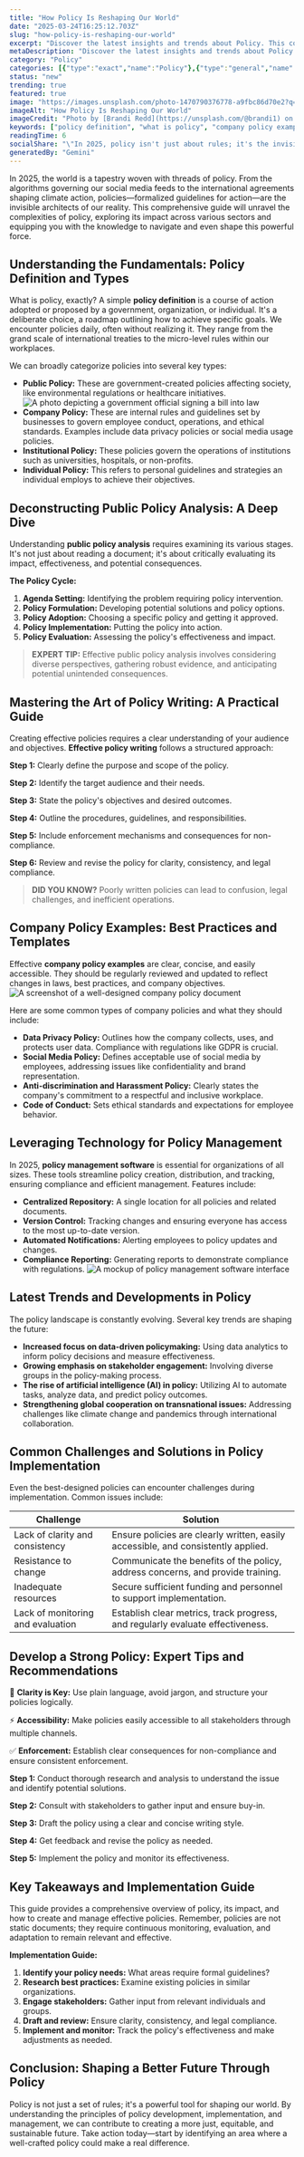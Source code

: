 ```yaml
---
title: "How Policy Is Reshaping Our World"
date: "2025-03-24T16:25:12.703Z"
slug: "how-policy-is-reshaping-our-world"
excerpt: "Discover the latest insights and trends about Policy. This comprehensive guide covers everything you need to know about Policy in 2025."
metaDescription: "Discover the latest insights and trends about Policy. This comprehensive guide covers everything you need to know about Policy in 2025."
category: "Policy"
categories: [{"type":"exact","name":"Policy"},{"type":"general","name":"Government"},{"type":"medium","name":"Regulation"},{"type":"specific","name":"Data Privacy"},{"type":"niche","name":"Facial Recognition"}]
status: "new"
trending: true
featured: true
image: "https://images.unsplash.com/photo-1470790376778-a9fbc86d70e2?q=85&w=1200&fit=max&fm=webp&auto=compress"
imageAlt: "How Policy Is Reshaping Our World"
imageCredit: "Photo by [Brandi Redd](https://unsplash.com/@brandi1) on Unsplash"
keywords: ["policy definition", "what is policy", "company policy examples", "public policy analysis", "create a policy", "effective policy writing", "best policy templates", "policy management software", "develop a strong policy", "write a company policy"]
readingTime: 6
socialShare: "\"In 2025, policy isn't just about rules; it's the invisible architect of our reality, shaping everything from climate action to our daily routines.  Understanding its power is key to shaping a better future.\""
generatedBy: "Gemini"
---
```




In 2025, the world is a tapestry woven with threads of policy. From the algorithms governing our social media feeds to the international agreements shaping climate action, policies—formalized guidelines for action—are the invisible architects of our reality.  This comprehensive guide will unravel the complexities of policy, exploring its impact across various sectors and equipping you with the knowledge to navigate and even shape this powerful force.

## Understanding the Fundamentals: Policy Definition and Types

What is policy, exactly?  A simple **policy definition** is a course of action adopted or proposed by a government, organization, or individual.  It's a deliberate choice, a roadmap outlining how to achieve specific goals.  We encounter policies daily, often without realizing it.  They range from the grand scale of international treaties to the micro-level rules within our workplaces.

We can broadly categorize policies into several key types:

* **Public Policy:** These are government-created policies affecting society, like environmental regulations or healthcare initiatives.  ![A photo depicting a government official signing a bill into law](https://images.unsplash.com/photo-1451187580459-43490279c0fa?q=85&w=1200&fit=max&fm=webp&auto=compress)
* **Company Policy:** These are internal rules and guidelines set by businesses to govern employee conduct, operations, and ethical standards.  Examples include data privacy policies or social media usage policies.
* **Institutional Policy:** These policies govern the operations of institutions such as universities, hospitals, or non-profits.
* **Individual Policy:**  This refers to personal guidelines and strategies an individual employs to achieve their objectives.

## Deconstructing Public Policy Analysis: A Deep Dive

Understanding **public policy analysis** requires examining its various stages.  It's not just about reading a document; it's about critically evaluating its impact, effectiveness, and potential consequences.

**The Policy Cycle:**

1. **Agenda Setting:** Identifying the problem requiring policy intervention.
2. **Policy Formulation:** Developing potential solutions and policy options.
3. **Policy Adoption:** Choosing a specific policy and getting it approved.
4. **Policy Implementation:** Putting the policy into action.
5. **Policy Evaluation:** Assessing the policy's effectiveness and impact.

> **EXPERT TIP:** Effective public policy analysis involves considering diverse perspectives, gathering robust evidence, and anticipating potential unintended consequences.

## Mastering the Art of Policy Writing:  A Practical Guide

Creating effective policies requires a clear understanding of your audience and objectives.  **Effective policy writing** follows a structured approach:

**Step 1:** Clearly define the purpose and scope of the policy.

**Step 2:**  Identify the target audience and their needs.

**Step 3:**  State the policy's objectives and desired outcomes.

**Step 4:**  Outline the procedures, guidelines, and responsibilities.

**Step 5:**  Include enforcement mechanisms and consequences for non-compliance.

**Step 6:**  Review and revise the policy for clarity, consistency, and legal compliance.

> **DID YOU KNOW?**  Poorly written policies can lead to confusion, legal challenges, and inefficient operations.

## Company Policy Examples: Best Practices and Templates

Effective **company policy examples** are clear, concise, and easily accessible.  They should be regularly reviewed and updated to reflect changes in laws, best practices, and company objectives.  ![A screenshot of a well-designed company policy document](https://images.unsplash.com/photo-1484417894907-623942c8ee29?q=85&w=1200&fit=max&fm=webp&auto=compress)

Here are some common types of company policies and what they should include:

* **Data Privacy Policy:**  Outlines how the company collects, uses, and protects user data.  Compliance with regulations like GDPR is crucial.
* **Social Media Policy:**  Defines acceptable use of social media by employees, addressing issues like confidentiality and brand representation.
* **Anti-discrimination and Harassment Policy:**  Clearly states the company's commitment to a respectful and inclusive workplace.
* **Code of Conduct:**  Sets ethical standards and expectations for employee behavior.

## Leveraging Technology for Policy Management

In 2025, **policy management software** is essential for organizations of all sizes.  These tools streamline policy creation, distribution, and tracking, ensuring compliance and efficient management.  Features include:

* **Centralized Repository:**  A single location for all policies and related documents.
* **Version Control:**  Tracking changes and ensuring everyone has access to the most up-to-date version.
* **Automated Notifications:**  Alerting employees to policy updates and changes.
* **Compliance Reporting:**  Generating reports to demonstrate compliance with regulations.  ![A mockup of policy management software interface](https://images.unsplash.com/photo-1517976487492-5750f3195933?q=85&w=1200&fit=max&fm=webp&auto=compress)

## Latest Trends and Developments in Policy

The policy landscape is constantly evolving.  Several key trends are shaping the future:

* **Increased focus on data-driven policymaking:**  Using data analytics to inform policy decisions and measure effectiveness.
* **Growing emphasis on stakeholder engagement:**  Involving diverse groups in the policy-making process.
* **The rise of artificial intelligence (AI) in policy:**  Utilizing AI to automate tasks, analyze data, and predict policy outcomes.
* **Strengthening global cooperation on transnational issues:**  Addressing challenges like climate change and pandemics through international collaboration.

## Common Challenges and Solutions in Policy Implementation

Even the best-designed policies can encounter challenges during implementation.  Common issues include:

| Challenge                     | Solution                                                                  |
|------------------------------|--------------------------------------------------------------------------|
| Lack of clarity and consistency |  Ensure policies are clearly written, easily accessible, and consistently applied. |
| Resistance to change           |  Communicate the benefits of the policy, address concerns, and provide training. |
| Inadequate resources          |  Secure sufficient funding and personnel to support implementation.          |
| Lack of monitoring and evaluation |  Establish clear metrics, track progress, and regularly evaluate effectiveness. |

## Develop a Strong Policy: Expert Tips and Recommendations

🔑 **Clarity is Key:** Use plain language, avoid jargon, and structure your policies logically.

⚡ **Accessibility:** Make policies easily accessible to all stakeholders through multiple channels.

✅ **Enforcement:** Establish clear consequences for non-compliance and ensure consistent enforcement.

**Step 1:**  Conduct thorough research and analysis to understand the issue and identify potential solutions.

**Step 2:**  Consult with stakeholders to gather input and ensure buy-in.

**Step 3:**  Draft the policy using a clear and concise writing style.

**Step 4:**  Get feedback and revise the policy as needed.

**Step 5:**  Implement the policy and monitor its effectiveness.



## Key Takeaways and Implementation Guide

This guide provides a comprehensive overview of policy, its impact, and how to create and manage effective policies. Remember, policies are not static documents; they require continuous monitoring, evaluation, and adaptation to remain relevant and effective.

**Implementation Guide:**

1. **Identify your policy needs:** What areas require formal guidelines?
2. **Research best practices:**  Examine existing policies in similar organizations.
3. **Engage stakeholders:**  Gather input from relevant individuals and groups.
4. **Draft and review:**  Ensure clarity, consistency, and legal compliance.
5. **Implement and monitor:**  Track the policy's effectiveness and make adjustments as needed.

## Conclusion: Shaping a Better Future Through Policy

Policy is not just a set of rules; it's a powerful tool for shaping our world.  By understanding the principles of policy development, implementation, and management, we can contribute to creating a more just, equitable, and sustainable future.  Take action today—start by identifying an area where a well-crafted policy could make a real difference.

